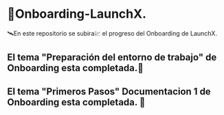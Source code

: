 # 🚀Onboarding-LaunchX.

🛰En este repositorio se subira💹 el progreso del Onboarding de LaunchX.

## El tema "Preparación del entorno de trabajo" de Onboarding esta completada.💚

## El tema "Primeros Pasos" Documentacion 1 de Onboarding esta completada. 💚
